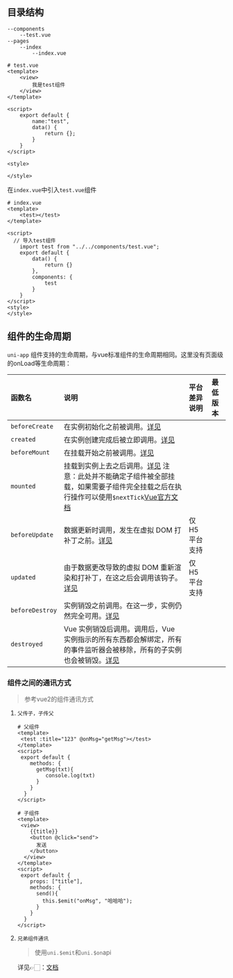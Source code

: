 ## 目录结构

```
--components
	--test.vue
--pages
	--index
		--index.vue
```

```vue
# test.vue
<template>
	<view>
		我是test组件
	</view>
</template>

<script>
	export default {
		name:"test",
		data() {
			return {};
		}
	}
</script>

<style>

</style>
```

在`index.vue`中引入`test.vue`组件

```vue
# index.vue
<template>
	<test></test>
</template>

<script>
  // 导入test组件
	import test from "../../components/test.vue";
	export default {
		data() {
			return {}
		},
		components: {
			test
		}
	}
</script>
<style>
</style>

```

## 组件的生命周期

`uni-app` 组件支持的生命周期，与vue标准组件的生命周期相同。这里没有页面级的onLoad等生命周期：

| 函数名          | 说明                                                         | 平台差异说明 | 最低版本 |
| :-------------- | :----------------------------------------------------------- | :----------- | :------- |
| `beforeCreate`  | 在实例初始化之前被调用。[详见](https://v2.cn.vuejs.org/v2/api/#beforeCreate) |              |          |
| `created`       | 在实例创建完成后被立即调用。[详见](https://v2.cn.vuejs.org/v2/api/#created) |              |          |
| `beforeMount`   | 在挂载开始之前被调用。[详见](https://v2.cn.vuejs.org/v2/api/#beforeMount) |              |          |
| `mounted`       | 挂载到实例上去之后调用。[详见](https://v2.cn.vuejs.org/v2/api/#mounted) 注意：此处并不能确定子组件被全部挂载，如果需要子组件完全挂载之后在执行操作可以使用`$nextTick`[Vue官方文档](https://v2.cn.vuejs.org/v2/api/#vm-nextTick) |              |          |
| `beforeUpdate`  | 数据更新时调用，发生在虚拟 DOM 打补丁之前。[详见](https://v2.cn.vuejs.org/v2/api/#beforeUpdate) | 仅H5平台支持 |          |
| `updated`       | 由于数据更改导致的虚拟 DOM 重新渲染和打补丁，在这之后会调用该钩子。[详见](https://v2.cn.vuejs.org/v2/api/#updated) | 仅H5平台支持 |          |
| `beforeDestroy` | 实例销毁之前调用。在这一步，实例仍然完全可用。[详见](https://v2.cn.vuejs.org/v2/api/#beforeDestroy) |              |          |
| `destroyed`     | Vue 实例销毁后调用。调用后，Vue 实例指示的所有东西都会解绑定，所有的事件监听器会被移除，所有的子实例也会被销毁。[详见](https://v2.cn.vuejs.org/v2/api/#destroyed) |              |          |

### 组件之间的通讯方式

> 参考vue2的组件通讯方式

1. `父传子，子传父`

   ```vue
   # 父组件
   <template>
   	<test :title="123" @onMsg="getMsg"></test>
   </template>
   <script>
   	export default {
       methods: {
         getMsg(txt){
          	console.log(txt)
         }
       }
     }
   </script>
   ```

   ```vue
   # 子组件
   <template>
   	<view>
       {{title}}
       <button @click="send">
         发送
       </button>
     </view>
   </template>
   <script>
   	export default {
       props: ["title"],
       methods: {
         send(){
           this.$emit("onMsg", "哈哈哈");
         }
       }
     }
   </script>
   ```

2. `兄弟组件通讯`

   > 使用`uni.$emit`和`uni.$on`api

   详见👉🏻：[文档](https://uniapp.dcloud.net.cn/api/window/communication.html)